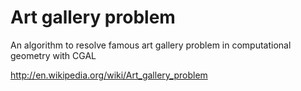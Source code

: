 Art gallery problem
===================

An algorithm to resolve famous art gallery problem in computational geometry with CGAL

http://en.wikipedia.org/wiki/Art_gallery_problem
